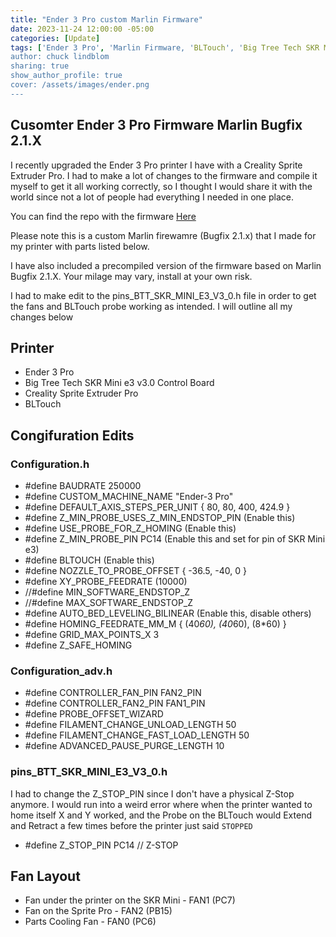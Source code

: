 ```yaml
---
title: "Ender 3 Pro custom Marlin Firmware"
date: 2023-11-24 12:00:00 -05:00
categories: [Update]
tags: ['Ender 3 Pro', 'Marlin Firmware, 'BLTouch', 'Big Tree Tech SKR Mini e3', '3D Printing', '3D Printer', 'Creality', 'Ender 3', 'Firmware', 'Bugfix', 'Sprite Extruder', 'Sprite Extruder Pro']
author: chuck lindblom
sharing: true
show_author_profile: true
cover: /assets/images/ender.png
---
```


## Cusomter Ender 3 Pro Firmware Marlin Bugfix 2.1.X

I recently upgraded the Ender 3 Pro printer I have with a Creality Sprite Extruder Pro. I had to make a lot of changes to the firmware and compile it myself to get it all working correctly, so I thought I would share it with the world since not a lot of people had everything I needed in one place.

You can find the repo with the firmware <a href="https://github.com/BearDooks/Ender3Pro_Firmware">Here</a>

Please note this is a custom Marlin firewamre (Bugfix 2.1.x) that I made for my printer with parts listed below. 

I have also included a precompiled version of the firmware based on Marlin Bugfix 2.1.X. Your milage may vary, install at your own risk.

I had to make edit to the pins_BTT_SKR_MINI_E3_V3_0.h file in order to get the fans and BLTouch probe working as intended. I will outline all my changes below

## Printer

- Ender 3 Pro
- Big Tree Tech SKR Mini e3 v3.0 Control Board
- Creality Sprite Extruder Pro
- BLTouch

## Congifuration Edits

### Configuration.h

- #define BAUDRATE 250000
- #define CUSTOM_MACHINE_NAME "Ender-3 Pro"
- #define DEFAULT_AXIS_STEPS_PER_UNIT   { 80, 80, 400, 424.9 }
- #define Z_MIN_PROBE_USES_Z_MIN_ENDSTOP_PIN (Enable this)
- #define USE_PROBE_FOR_Z_HOMING (Enable this)
- #define Z_MIN_PROBE_PIN PC14 (Enable this and set for pin of SKR Mini e3)
- #define BLTOUCH (Enable this)
- #define NOZZLE_TO_PROBE_OFFSET { -36.5, -40, 0 }
- #define XY_PROBE_FEEDRATE (10000)
- //#define MIN_SOFTWARE_ENDSTOP_Z
- //#define MAX_SOFTWARE_ENDSTOP_Z
- #define AUTO_BED_LEVELING_BILINEAR (Enable this, disable others)
- #define HOMING_FEEDRATE_MM_M { (40*60), (40*60), (8*60) }
- #define GRID_MAX_POINTS_X 3
- #define Z_SAFE_HOMING


### Configuration_adv.h
- #define CONTROLLER_FAN_PIN FAN2_PIN
- #define CONTROLLER_FAN2_PIN FAN1_PIN
- #define PROBE_OFFSET_WIZARD
- #define FILAMENT_CHANGE_UNLOAD_LENGTH      50
- #define FILAMENT_CHANGE_FAST_LOAD_LENGTH   50
- #define ADVANCED_PAUSE_PURGE_LENGTH         10


### pins_BTT_SKR_MINI_E3_V3_0.h

I had to change the Z_STOP_PIN since I don't have a physical Z-Stop anymore. I would run into a weird error where when the printer wanted to home itself X and Y worked, and the Probe on the BLTouch would Extend and Retract a few times before the printer just said `STOPPED`

- #define Z_STOP_PIN                          PC14   // Z-STOP


## Fan Layout

- Fan under the printer on the SKR Mini - FAN1 (PC7)
- Fan on the Sprite Pro - FAN2 (PB15)
- Parts Cooling Fan - FAN0 (PC6)

